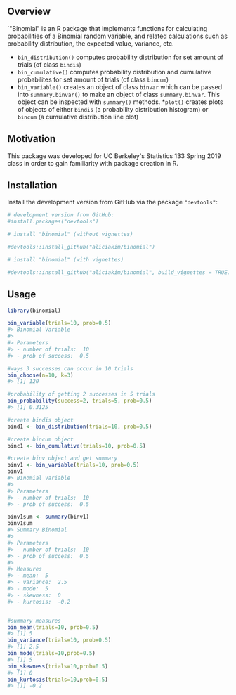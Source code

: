 
Overview
--------

\`"Binomial" is an R package that implements functions for calculating probabilities of a Binomial random variable, and related calculations such as probability distribution, the expected value, variance, etc.

-   `bin_distribution()` computes probability distribution for set amount of trials (of class `bindis`)
-   `bin_cumulative()` computes probability distribution and cumulative probabilites for set amount of trials (of class `bincum`)
-   `bin_variable()` creates an object of class `binvar` which can be passed into `summary.binvar()` to make an object of class `summary.binvar`. This object can be inspected with `summary()` methods. \*`plot()` creates plots of objects of either `bindis` (a probability distribution histogram) or `bincum` (a cumulative distribution line plot)

Motivation
----------

This package was developed for UC Berkeley's Statistics 133 Spring 2019 class in order to gain familiarity with package creation in R.

Installation
------------

Install the development version from GitHub via the package `"devtools"`:

``` r
# development version from GitHub:
#install.packages("devtools") 

# install "binomial" (without vignettes)

#devtools::install_github("aliciakim/binomial")

# install "binomial" (with vignettes)

#devtools::install_github("aliciakim/binomial", build_vignettes = TRUE)
```

Usage
-----

``` r
library(binomial)

bin_variable(trials=10, prob=0.5)
#> Binomial Variable
#> 
#> Parameters
#> - number of trials:  10 
#> - prob of success:  0.5

#ways 3 successes can occur in 10 trials
bin_choose(n=10, k=3)
#> [1] 120

#probability of getting 2 successes in 5 trials
bin_probability(success=2, trials=5, prob=0.5)
#> [1] 0.3125

#create bindis object
bind1 <- bin_distribution(trials=10, prob=0.5)

#create bincum object
binc1 <- bin_cumulative(trials=10, prob=0.5)

#create binv object and get summary
binv1 <- bin_variable(trials=10, prob=0.5)
binv1
#> Binomial Variable
#> 
#> Parameters
#> - number of trials:  10 
#> - prob of success:  0.5

binv1sum <- summary(binv1)
binv1sum
#> Summary Binomial 
#> 
#> Parameters
#> - number of trials:  10 
#> - prob of success:  0.5 
#> 
#> Measures 
#> - mean:  5 
#> - variance:  2.5 
#> - mode:  5 
#> - skewness:  0 
#> - kurtosis:  -0.2


#summary measures
bin_mean(trials=10, prob=0.5)
#> [1] 5
bin_variance(trials=10, prob=0.5)
#> [1] 2.5
bin_mode(trials=10,prob=0.5)
#> [1] 5
bin_skewness(trials=10,prob=0.5)
#> [1] 0
bin_kurtosis(trials=10,prob=0.5)
#> [1] -0.2
```
